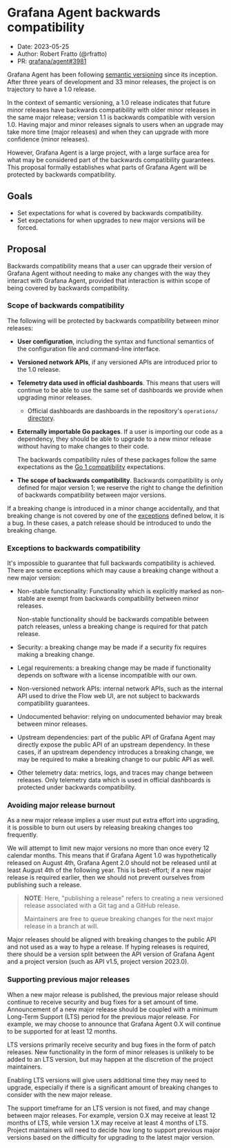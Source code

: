 # Grafana Agent backwards compatibility 

* Date: 2023-05-25
* Author: Robert Fratto (@rfratto)
* PR: [grafana/agent#3981](https://github.com/grafana/agent/pull/3981)

Grafana Agent has been following [semantic versioning](https://semver.org/) since its inception.
After three years of development and 33 minor releases, the project is on trajectory to have a 1.0 release. 

In the context of semantic versioning, a 1.0 release indicates that future minor releases have backwards compatibility with older minor releases in the same major release; version 1.1 is backwards compatible with version 1.0. Having major and minor releases signals to users when an upgrade may take more time (major releases) and when they can upgrade with more confidence (minor releases).

However, Grafana Agent is a large project, with a large surface area for what may be considered part of the backwards compatibility guarantees. This proposal formally establishes what parts of Grafana Agent will be protected by backwards compatibility. 

## Goals 

- Set expectations for what is covered by backwards compatibility. 
- Set expectations for when upgrades to new major versions will be forced.

## Proposal 

Backwards compatibility means that a user can upgrade their version of Grafana Agent without needing to make any changes with the way they interact with Grafana Agent, provided that interaction is within scope of being covered by backwards compatibility.

### Scope of backwards compatibility   

The following will be protected by backwards compatibility between minor releases: 

- **User configuration**, including the syntax and functional semantics of the configuration file and command-line interface.

- **Versioned network APIs**, if any versioned APIs are introduced prior to the 1.0 release.

- **Telemetry data used in official dashboards**. This means that users will continue to be able to use the same set of dashboards we provide when upgrading minor releases.    

  - Official dashboards are dashboards in the repository's `operations/` [directory](../../operations/).

- **Externally importable Go packages**. If a user is importing our code as a dependency, they should be able to upgrade to a new minor release without having to make changes to their code.

  The backwards compatibility rules of these packages follow the same expectations as the [Go 1 compatibility][] expectations.

- **The scope of backwards compatibility**. Backwards compatibility is only defined for major version 1; we reserve the right to change the definition of backwards compatibility between major versions. 

If a breaking change is introduced in a minor change accidentally, and that breaking change is not covered by one of the [exceptions][] defined below, it is a bug. In these cases, a patch release should be introduced to undo the breaking change. 

[exceptions]: #exceptions-to-backwards-compatibility
[Go 1 compatibility]: https://go.dev/doc/go1compat

### Exceptions to backwards compatibility 

It's impossible to guarantee that full backwards compatibility is achieved. There are some exceptions which may cause a breaking change without a new major version:

- Non-stable functionality: Functionality which is explicitly marked as non-stable are exempt from backwards compatibility between minor releases.

  Non-stable functionality should be backwards compatible between patch releases, unless a breaking change is required for that patch release.

- Security: a breaking change may be made if a security fix requires making a breaking change. 

- Legal requirements: a breaking change may be made if functionality depends on software with a license incompatible with our own.

- Non-versioned network APIs: internal network APIs, such as the internal API used to drive the Flow web UI, are not subject to backwards compatibility guarantees.

- Undocumented behavior: relying on undocumented behavior may break between minor releases. 

- Upstream dependencies: part of the public API of Grafana Agent may directly expose the public API of an upstream dependency. In these cases, if an upstream dependency introduces a breaking change, we may be required to make a breaking change to our public API as well.   

- Other telemetry data: metrics, logs, and traces may change between releases. Only telemetry data which is used in official dashboards is protected under backwards compatibility.

### Avoiding major release burnout 

As a new major release implies a user must put extra effort into upgrading, it is possible to burn out users by releasing breaking changes too frequently. 

We will attempt to limit new major versions no more than once every 12 calendar months. This means that if Grafana Agent 1.0 was hypothetically released on August 4th, Grafana Agent 2.0 should not be released until at least August 4th of the following year. This is best-effort; if a new major release is required earlier, then we should not prevent ourselves from publishing such a release.

> **NOTE**: Here, "publishing a release" refers to creating a new versioned release associated with a Git tag and a GitHub release.
>
> Maintainers are free to queue breaking changes for the next major release in a branch at will.

Major releases should be aligned with breaking changes to the public API and not used as a way to hype a release. If hyping releases is required, there should be a version split between the API version of Grafana Agent and a project version (such as API v1.5, project version 2023.0).   

### Supporting previous major releases

When a new major release is published, the previous major release should continue to receive security and bug fixes for a set amount of time. Announcement of a new major release should be coupled with a minimum Long-Term Support (LTS) period for the previous major release. For example, we may choose to announce that Grafana Agent 0.X will continue to be supported for at least 12 months. 

LTS versions primarily receive security and bug fixes in the form of patch releases. New functionality in the form of minor releases is unlikely to be added to an LTS version, but may happen at the discretion of the project maintainers. 

Enabling LTS versions will give users additional time they may need to upgrade, especially if there is a significant amount of breaking changes to consider with the new major release. 

The support timeframe for an LTS version is not fixed, and may change between major releases. For example, version 0.X may receive at least 12 months of LTS, while version 1.X may receive at least 4 months of LTS. Project maintainers will need to decide how long to support previous major versions based on the difficulty for upgrading to the latest major version.
